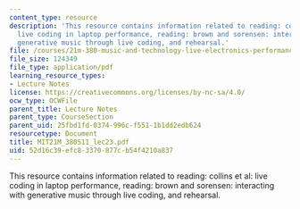 ```yaml
---
content_type: resource
description: 'This resource contains information related to reading: collins et al:
  live coding in laptop performance, reading: brown and sorensen: interacting with
  generative music through live coding, and rehearsal.'
file: /courses/21m-380-music-and-technology-live-electronics-performance-practices-spring-2011/52d16c39efc83370877cb54f4210a837_MIT21M_380S11_lec23.pdf
file_size: 124349
file_type: application/pdf
learning_resource_types:
- Lecture Notes
license: https://creativecommons.org/licenses/by-nc-sa/4.0/
ocw_type: OCWFile
parent_title: Lecture Notes
parent_type: CourseSection
parent_uid: 25fbd1fd-0374-996c-f551-1b1dd2edb624
resourcetype: Document
title: MIT21M_380S11_lec23.pdf
uid: 52d16c39-efc8-3370-877c-b54f4210a837
---
```

This resource contains information related to reading: collins et al: live coding in laptop performance, reading: brown and sorensen: interacting with generative music through live coding, and rehearsal.